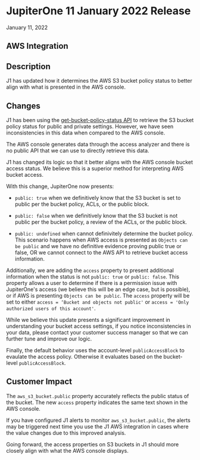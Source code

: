 
# JupiterOne 11 January 2022 Release

January 11, 2022

## AWS Integration

## Description

J1 has updated how it determines the AWS S3 bucket policy status to better align with what is presented in the AWS console. 

## Changes

J1 has been using the [get-bucket-policy-status API](https://docs.aws.amazon.com/cli/latest/reference/s3api/get-bucket-policy-status.html) to retrieve the S3 bucket policy status for public and private settings. However, we have seen inconsistencies in this data when compared to the AWS console.

The AWS console generates data through the access analyzer and there is no public API that we can use to directly retrieve this data.

J1 has changed its logic so that it better aligns with the AWS console bucket access status. We believe this is a superior method for interpreting AWS bucket access.

With this change, JupiterOne now presents:

* `public: true` when we definitively know that the S3 bucket is set to public per the bucket policy, ACLs, or the public block.

* `public: false` when we definitively know that the S3 bucket is not public per the bucket policy, a review of the ACLs, or the public block.

* `public: undefined` when cannot definivitely determine the bucket policy. This scenario happens when AWS access is presented as `Objects can be public` and we have no definitive evidence proving public true or false, OR we cannot connect to the AWS API to retrieve bucket access information.

Additionally, we are adding the `access` property to present additional information when the status is not `public: true` or `public: false`. This property allows a user to determine if there is a permission issue with JupiterOne's access (we believe this will be an edge case, but is possible), or if AWS is presenting `Objects can be public`. The `access` property will be set to either `access = ‘Bucket and objects not public'` or `access = 'Only authorized users of this account'`.

While we believe this update presents a significant improvement in understanding your bucket access settings, if you notice inconsistencies in your data, please contact your customer success manager so that we can further tune and improve our logic.

Finally, the default behavior uses the account-level `publicAccessBlock` to evaulate the access policy. Otherwise it evaluates based on the bucket-level `publicAccessBlock`.

## Customer Impact

The `aws_s3_bucket.public` property accurately reflects the public status of the bucket. The new `access` property indicates the same text shown in the AWS console.

If you have configured J1 alerts to monitor `aws_s3_bucket.public`, the alerts may be triggered next time you use the J1 AWS integration in cases where the value changes due to this improved analysis.

Going forward, the access properties on S3 buckets in J1 should more closely align with what the AWS console displays.
